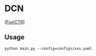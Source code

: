 

# DCN

[[FuxiCTR](https://github.com/reczoo/FuxiCTR/blob/main/model_zoo/DCN/DCN_torch/src/DCN.py)]


## Usage

    python main.py --config=configs/xxx.yaml